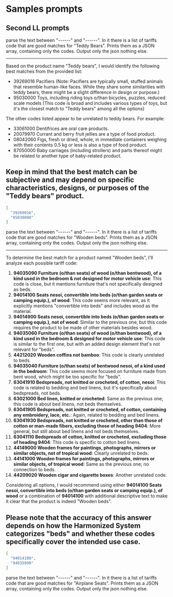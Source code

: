 # Samples prompts


## Second LL prompts

parse the text between "------" and "------". In it there is a list of tariffs code that are good matches for "Teddy Bears". Prints them as a JSON array, containing only the codes. Output only the json nothing else.

------
Based on the product name "Teddy bears", I would identify the following best matches from the provided list:

* 39269016 Pacifiers (Note: Pacifiers are typically small, stuffed animals that resemble human-like faces. While they share some 
similarities with teddy bears, there might be a slight difference in design or purpose.)
* 95030000 Toys, including riding toys o/than bicycles, puzzles, reduced scale models (This code is broad and includes various types 
of toys, but it's the closest match to "Teddy bears" among all the options)

The other codes listed appear to be unrelated to teddy bears. For example:

* 33061000 Dentifrices are oral care products.
* 20079970 Currant and berry fruit jellies are a type of food product.
* 08042060 Figs, fresh or dried, whole, in immediate containers weighing with their contents 0.5 kg or less is also a type of food 
product.
* 87050000 Baby carriages (including strollers) and parts thereof might be related to another type of baby-related product.

Keep in mind that the best match can be subjective and may depend on specific characteristics, designs, or purposes of the "Teddy 
bears" product.
------

```json
[
  "39269016",
  "95030000"
]
```



parse the text between "------" and "------". In it there is a list of tariffs code that are good matches for "Wooden beds". Prints them as a JSON array, containing only the codes. Output only the json nothing else.

------
To determine the best match for a product named "Wooden beds", I'll analyze each possible tariff code:

1. **94035090 Furniture (o/than seats) of wood (o/than bentwood), of a kind used in the bedroom & not designed for motor vehicle use**: This code is close, but it mentions furniture that's not specifically designed as beds.
2. **94014100 Seats nesoi, convertible into beds (o/than garden seats or camping equip.), of wood**: This code seems more relevant, as it explicitly mentions "convertible into beds" and includes wood as the material.
3. **94014900 Seats nesoi, convertible into beds (o/than garden seats or camping equip.), not of wood**: Similar to the previous one, but this code requires the product to be made of other materials besides wood.
4. **94035060 Furniture (o/than seats) of wood (o/than bentwood), of a kind used in the bedroom & designed for motor vehicle use**: This code is similar to the first one, but with an added design element that's not relevant for "beds".
5. **44212020 Wooden coffins not bamboo**: This code is clearly unrelated to beds.
6. **94035040 Furniture (o/than seats) of bentwood nesoi, of a kind used in the bedroom**: This code seems more focused on furniture made from bent wood, which might be too specific for "beds".
7. **63041910 Bedspreads, not knitted or crocheted, of cotton, nesoi**: This code is related to bedding and bed linens, but it's specifically about bedspreads, not beds.
8. **63021000 Bed linen, knitted or crocheted**: Same as the previous one; this code is about bed linens, not beds themselves.
9. **63041905 Bedspreads, not knitted or crocheted, of cotton, containing any embroidery, lace, etc.**: Again, related to bedding and bed linens.
10. **63041930 Bedspreads, not knitted or crocheted, other than those of cotton or man-made fibers, excluding those of heading 9404**: More general, but still about bed linens and not beds themselves.
11. **63041110 Bedspreads of cotton, knitted or crocheted, excluding those of heading 9404**: This code is specific to cotton bed linens.
12. **44149000 Wooden frames for paintings, photographs, mirrors or similar objects, not of tropical wood**: Clearly unrelated to beds.
13. **44141000 Wooden frames for paintings, photographs, mirrors or similar objects, of tropical wood**: Same as the previous one; no connection to beds.
14. **44209020 Wooden cigar and cigarette boxes**: Another unrelated code.

Considering all options, I would recommend using either **94014100 Seats nesoi, convertible into beds (o/than garden seats or camping equip.), of wood** or a combination of **94014100** with additional descriptive text to make it clear that the product is indeed "Wooden beds".

Please note that the accuracy of this answer depends on how the Harmonized System categorizes "beds" and whether these codes specifically cover the intended use case.
------

```json
[
  "94014100",
  "94035090"
]
```


parse the text between "------" and "------". In it there is a list of tariffs code that are good matches for "Airplane Seats". Prints them as a JSON array, containing only the codes. Output only the json nothing else.
